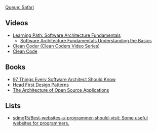 [Queue: Safari](https://www.safaribooksonline.com/s/?q=*&filter=Enterprise%20Architecture&limit=30)

Videos
-------
* [Learning Path: Software Architecture Fundamentals](https://www.safaribooksonline.com/learning-paths/learning-path-software/9781491987407)
  * [Software Architecture Fundamentals Understanding the Basics](https://www.safaribooksonline.com/library/view/software-architecture-fundamentals/9781491901144/)
* [Clean Coder (Clean Coders Video Series)](https://www.safaribooksonline.com/library/view/clean-coder-clean/9780134843803/)
* [Clean Code](https://www.safaribooksonline.com/library/view/clean-code/9780134661742/)

Books
-----
* [97 Things Every Software Architect Should Know](https://www.safaribooksonline.com/library/view/97-things-every/9780596800611/)
* [Head First Design Patterns](https://www.safaribooksonline.com/library/view/head-first-design/0596007124/)
* [The Architecture of Open Source Applications](http://aosabook.org/en/index.html)

Lists
-----
* [sdmg15/Best-websites-a-programmer-should-visit: Some useful websites for programmers.](https://github.com/sdmg15/Best-websites-a-programmer-should-visit)